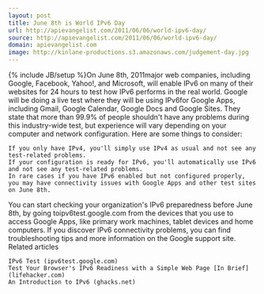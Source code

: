 ```yaml
---
layout: post
title: June 8th is World IPv6 Day
url: http://apievangelist.com/2011/06/06/world-ipv6-day/
source: http://apievangelist.com/2011/06/06/world-ipv6-day/
domain: apievangelist.com
image: http://kinlane-productions.s3.amazonaws.com/judgement-day.jpg
---
```

{% include JB/setup %}On June 8th, 2011major web companies, including Google, Facebook, Yahoo!, and Microsoft, will enable IPv6 on many of their websites for 24 hours to test how IPv6 performs in the real world.
Google will be doing a live test where they will be using IPv6for Google Apps, including Gmail, Google Calendar, Google Docs and Google Sites.
They state that more than 99.9% of people shouldn't have any problems during this industry-wide test, but experience will vary depending on your computer and network configuration. Here are some things to consider:

	If you only have IPv4, you'll simply use IPv4 as usual and not see any test-related problems.
	If your configuration is ready for IPv6, you'll automatically use IPv6 and not see any test-related problems.
	In rare cases if you have IPv6 enabled but not configured properly, you may have connectivity issues with Google Apps and other test sites on June 8th.

You can start checking your organization's IPv6 preparedness before June 8th, by going toipv6test.google.com from the devices that you use to access Google Apps, like primary work machines, tablet devices and home computers. If you discover IPv6 connectivity problems, you can find troubleshooting tips and more information on the Google support site.
Related articles

	IPv6 Test (ipv6test.google.com)
	Test Your Browser's IPv6 Readiness with a Simple Web Page [In Brief] (lifehacker.com)
	An Introduction to IPv6 (ghacks.net)

